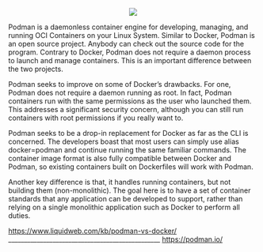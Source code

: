 <p align="center"><img src="https://podman.io/images/podman.svg" /></p>

Podman is a daemonless container engine for developing, managing, and running OCI Containers on your Linux System. Similar to Docker, Podman is an open source project. Anybody can check out the source code for the program. Contrary to Docker, Podman does not require a daemon process to launch and manage containers. This is an important difference between the two projects.

Podman seeks to improve on some of Docker’s drawbacks. For one, Podman does not require a daemon running as root. In fact, Podman containers run with the same permissions as the user who launched them. This addresses a significant security concern, although you can still run containers with root permissions if you really want to.

Podman seeks to be a drop-in replacement for Docker as far as the CLI is concerned. The developers boast that most users can simply use alias docker=podman and continue running the same familiar commands. The container image format is also fully compatible between Docker and Podman, so existing containers built on Dockerfiles will work with Podman.

Another key difference is that, it handles running containers, but not building them (non-monolithic). The goal here is to have a set of container standards that any application can be developed to support, rather than relying on a single monolithic application such as Docker to perform all duties.

https://www.liquidweb.com/kb/podman-vs-docker/ ________________________________________________ https://podman.io/
